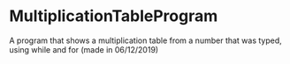 # MultiplicationTableProgram
A program that shows a multiplication table from a number that was typed, using while and for (made in 06/12/2019)
